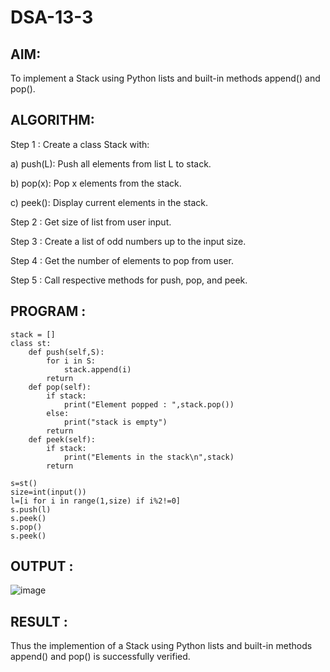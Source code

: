 # DSA-13-3
## AIM:

To implement a Stack using Python lists and built-in methods append() and pop().

## ALGORITHM:

Step 1 : Create a class Stack with:

a) push(L): Push all elements from list L to stack.

b) pop(x): Pop x elements from the stack.

c) peek(): Display current elements in the stack.

Step 2 : Get size of list from user input.

Step 3 : Create a list of odd numbers up to the input size.

Step 4 : Get the number of elements to pop from user.

Step 5 : Call respective methods for push, pop, and peek.

## PROGRAM :

```
stack = []
class st:
    def push(self,S):
        for i in S:
            stack.append(i)
        return
    def pop(self):
        if stack:
            print("Element popped : ",stack.pop())
        else:
            print("stack is empty")
        return
    def peek(self):
        if stack:
            print("Elements in the stack\n",stack)
        return
    
s=st()
size=int(input())
l=[i for i in range(1,size) if i%2!=0]
s.push(l)
s.peek()
s.pop()
s.peek()
```

## OUTPUT :

![image](https://github.com/user-attachments/assets/8d130b29-ec86-4cf4-a563-10aca141a22b)

## RESULT : 

Thus the implemention of a Stack using Python lists and built-in methods append() and pop() is successfully verified.
